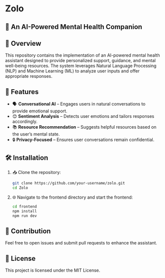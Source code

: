 # Zolo
## 🧠 An AI-Powered Mental Health Companion  

## 🌟 Overview  
This repository contains the implementation of an AI-powered mental health assistant designed to provide personalized support, guidance, and mental well-being resources. The system leverages Natural Language Processing (NLP) and Machine Learning (ML) to analyze user inputs and offer appropriate responses.  

## 🚀 Features  
- 🗣️ **Conversational AI** – Engages users in natural conversations to provide emotional support.  
- 😊 **Sentiment Analysis** – Detects user emotions and tailors responses accordingly.  
- 📚 **Resource Recommendation** – Suggests helpful resources based on the user’s mental state.  
- 🔒 **Privacy-Focused** – Ensures user conversations remain confidential.   

## 🛠️ Installation  
1. 📥 Clone the repository:  
   ```sh
   git clone https://github.com/your-username/zolo.git
   cd Zolo
   ```  
2. 🌐 Navigate to the frontend directory and start the frontend:  
   ```sh
   cd frontend
   npm install  
   npm run dev
   ```  

## 🤝 Contribution  
Feel free to open issues and submit pull requests to enhance the assistant.  

## 📜 License  
This project is licensed under the MIT License.  

 

